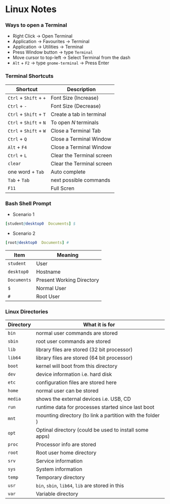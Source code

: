 # Linux Notes

### Ways to open a Terminal

-   Right Click -> Open Terminal
-   Application -> Favourites -> Terminal
-   Application -> Utilities -> Terminal
-   Press Window button -> type `Terminal`
-   Move cursor to top-left -> Select Terminal from the dash
-   `Alt` + `F2` -> type `gnome-terminal` -> Press Enter

### Terminal Shortcuts

| Shortcut               | Description               |
| ---------------------- | ------------------------- |
| `Ctrl` + `Shift` + `+` | Font Size (Increase)      |
| `Ctrl` + `-`           | Font Size (Decrease)      |
| `Ctrl` + `Shift` + `T` | Create a tab in terminal  |
| `Ctrl` + `Shift` + `N` | To open _N_ terminals     |
| `Ctrl` + `Shift` + `W` | Close a Terminal Tab      |
| `Ctrl` + `Q`           | Close a Terminal Window   |
| `Alt` + `F4`           | Close a Terminal Window   |
| `Ctrl` + `L`           | Clear the Terminal screen |
| `clear`                | Clear the Terminal screen |
| one word + `Tab`       | Auto complete             |
| `Tab` + `Tab`          | next possible commands    |
| `F11`                  | Full Scren                |

### Bash Shell Prompt

-   Scenario 1

```nim
[student@desktop0  Documents] $
```

-   Scenario 2

```nim
[root@desktop0  Documents] #
```

| Item        | Meaning                   |
| ----------- | ------------------------- |
| `student`   | User                      |
| `desktop0`  | Hostname                  |
| `Documents` | Present Working Directory |
| `$`         | Normal User               |
| `#`         | Root User                 |

### Linux Directories

| Directory | What it is for                                            |
| --------- | --------------------------------------------------------- |
| `bin`     | normal user commands are stored                           |
| `sbin`    | root user commands are stored                             |
| `lib`     | library files are stored (32 bit processor)               |
| `lib64`   | library files are stored (64 bit processor)               |
| `boot`    | kernel will boot from this directory                      |
| `dev`     | device information i.e. hard disk                         |
| `etc`     | configuration files are stored here                       |
| `home`    | normal user can be stored                                 |
| `media`   | shows the external devices i.e. USB, CD                   |
| `run`     | runtime data for processes started since last boot        |
| `mnt`     | mounting directory (to link a partition with the folder ) |
| `opt`     | Optinal directory (could be used to install some apps)    |
| `proc`    | Processor info are stored                                 |
| `root`    | Root user home directory                                  |
| `srv`     | Service information                                       |
| `sys`     | System information                                        |
| `temp`    | Temporary directory                                       |
| `usr`     | `bin`, `sbin`, `lib64`, `lib` are stored in this          |
| `var`     | Variable directory                                        |
